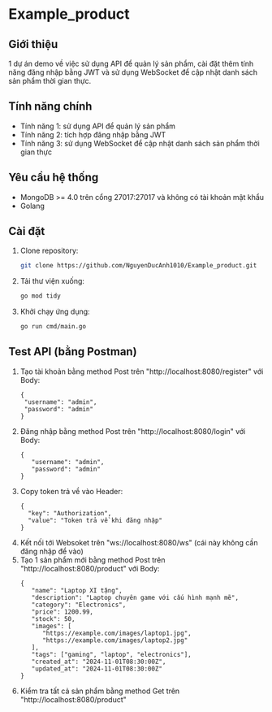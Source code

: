 # Example_product

## Giới thiệu
1 dự án demo về việc sử dụng API để quản lý sản phẩm, cài đặt thêm tính năng đăng nhập bằng JWT và sử dụng WebSocket để cập nhật danh sách sản phẩm thời gian thực.

## Tính năng chính
- Tính năng 1: sử dụng API để quản lý sản phẩm
- Tính năng 2: tích hợp đăng nhập bằng JWT
- Tính năng 3: sử dụng WebSocket để cập nhật danh sách sản phẩm thời gian thực

## Yêu cầu hệ thống
- MongoDB >= 4.0 trên cổng 27017:27017 và không có tài khoản mật khẩu
- Golang

## Cài đặt
1. Clone repository:
   ```bash
   git clone https://github.com/NguyenDucAnh1010/Example_product.git
2. Tải thư viện xuống:
   ```bash
   go mod tidy
4. Khởi chạy ứng dụng:
   ```bash
   go run cmd/main.go

## Test API (bằng Postman)
1. Tạo tài khoản bằng method Post trên "http://localhost:8080/register" với Body:
   ```body
   {
    "username": "admin",
    "password": "admin"
   }
2. Đăng nhập bằng method Post trên "http://localhost:8080/login" với Body:
   ```body
   {
      "username": "admin",
      "password": "admin"
   }
3. Copy token trả về vào Header:
   ```header
   {
     "key": "Authorization",
     "value": "Token trả về khi đăng nhập"
   }
4. Kết nối tới Websoket trên "ws://localhost:8080/ws" (cái này không cần đăng nhập để vào)
5. Tạo 1 sản phẩm mới bằng method Post trên "http://localhost:8080/product" với Body:
   ```body
   {
      "name": "Laptop XI tặng",
      "description": "Laptop chuyên game với cấu hình mạnh mẽ",
      "category": "Electronics",
      "price": 1200.99,
      "stock": 50,
      "images": [
         "https://example.com/images/laptop1.jpg",
         "https://example.com/images/laptop2.jpg"
      ],
      "tags": ["gaming", "laptop", "electronics"],
      "created_at": "2024-11-01T08:30:00Z",
      "updated_at": "2024-11-01T08:30:00Z"
   }
6. Kiểm tra tất cả sản phẩm bằng method Get trên "http://localhost:8080/product"
